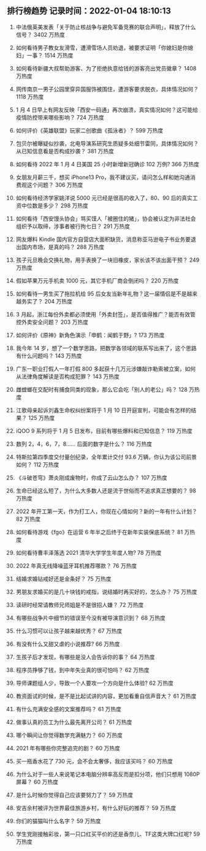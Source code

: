 
## 排行榜趋势 记录时间：2022-01-04 18:10:13
  
  1. 中法俄英美发表「关于防止核战争与避免军备竞赛的联合声明」，释放了什么信号？ 3402 万热度
    
  2. 如何看待男子教女友滑雪，遭滑雪场人员劝退，被要求证明「你媳妇是你媳妇」一事？ 1514 万热度
    
  3. 如何看待新疆大叔帮助游客、为了拒绝执意给钱的游客亮出党员徽章？ 1408 万热度
    
  4. 网传南京一男子公园里穿异国服饰被围住，遭游客要求脱衣，具体情况如何？ 1118 万热度
    
  5. 1 月 4 日早上有网友反映「西安一码通」再次崩溃，真实情况如何？这可能给疫情防控带来哪些影响？ 724 万热度
    
  6. 如何评价《英雄联盟》玩家二创歌曲《孤泳者》？ 599 万热度
    
  7. 包贝尔被曝疑似抄袭，北电导演系研究生质疑多处细节雷同，具体情况如何？从已知信息看是否构成抄袭？ 381 万热度
    
  8. 如何看待 2022 年 1 月 4 日美国 25 小时新增新冠确诊 102 万例? 366 万热度
    
  9. 女朋友月薪三千，想买 iPhone13 Pro，我不建议买，请问怎么样和她沟通消费观这个问题？ 306 万热度
    
  10. 如何看待经济学家姚洋说 5000 元已经是很高的收入了，80、90 后的真实工资中位数是多少？ 298 万热度
    
  11. 如何看待「西安馒头协会」骂买馍人「被圈住的猪」，协会被认定为非法社会组织予以取缔，涉事者被行拘七日？ 291 万热度
    
  12. 网友爆料 Kindle 国内官方自营店大面积缺货，消息称亚马逊电子书业务要退出国内市场，是真的吗？ 288 万热度
    
  13. 孩子元旦晚会交换礼物，用手表换了一块旧橡皮，家长该不该出面干预？ 249 万热度
    
  14. 假如苹果万元手机卖 1000 元，其它手机厂商会倒闭吗？ 220 万热度
    
  15. 如何看待一男生买了拖拉机给 95 后女友当新年礼物？这一届情侣是不是越来越务实了？ 204 万热度
    
  16. 3 月起，浙江每份外卖都必须使用「外卖封签」，是否值得推广？能否有效管控外卖安全问题？ 203 万热度
    
  17. 如何评价《原神》新角色演示「申鹤：闻鹤于野」? 173 万热度
    
  18. 我今年 14 岁，想了一个数学思路，把数学各领域的联系写出来了，这个思路有什么问题吗？ 143 万热度
    
  19. 广东一职业打假人一年打假 800 多起获十几万元涉嫌敲诈勒索被立案，如何从法律角度解读是否构成犯罪？ 143 万热度
    
  20. 雌螳螂在交配时有捕食同类的现象，那么它会吃「别人的老公」吗？ 128 万热度
    
  21. 江歌母亲起诉刘鑫生命权纠纷案将于 1 月 10 日开庭宣判，可能会有怎样的结果？ 125 万热度
    
  22. iQOO 9 系列将于 1 月 5 日发布，目前有哪些爆料和已知信息？ 119 万热度
    
  23. 数列 2，4，6，7，8…… 后面的数字是什么？ 116 万热度
    
  24. 特斯拉第四季度交付量创纪录，全年累计交付 93.6 万辆，你认为该公司前景如何？ 112 万热度
    
  25. 《斗破苍穹》萧炎刚成废物时，你成了云山怎么办？ 107 万热度
    
  26. 生命已经这么短了，为什么大多数人还是流于世俗而不追求真正想要的？ 98 万热度
    
  27. 2022 年开工第一天，作为打工人，你现在心情如何？新的一年有什么计划？ 82 万热度
    
  28. 如何看待游戏《fgo》在运营 6 年半之后终于在新年实装保底系统？ 81 万热度
    
  29. 如何看待曹丰泽落选 2021 清华大学学生年度人物? 78 万热度
    
  30. 2022 年真无线降噪蓝牙耳机推荐哪款？ 76 万热度
    
  31. 结婚求婚钻戒好还是金条好？ 75 万热度
    
  32. 男朋友求婚买的是几十块钱的戒指，说结婚时再买好的，怎么办？ 75 万热度
    
  33. 读研时经常请教师兄师姐是不是很招人嫌？ 72 万热度
    
  34. 有哪些战争片中细节的错误至今没有被导演意识到？ 68 万热度
    
  35. 什么习惯可以让孩子越来越优秀？ 67 万热度
    
  36. 有没有什么又甜又虐的小说推荐? 66 万热度
    
  37. 生孩子后才发现，有哪些是没人会告诉你的事？ 64 万热度
    
  38. 程序员挣够了钱，到中年失业真的很可怕吗？ 62 万热度
    
  39. 导师课题组人少，导致一个人要攻一个方向是什么体验? 62 万热度
    
  40. 教资面试的时候，是不是比起试讲的内容，更加看重自信声音大？ 61 万热度
    
  41. 有什么充满安全感的文案推荐吗？ 61 万热度
    
  42. 做事认真的员工为什么最先离开公司？ 61 万热度
    
  43. 哪个瞬间让你觉得数学充满魅力？ 60 万热度
    
  44. 2021 年有哪些你完整追完的剧？ 60 万热度
    
  45. 买一瓶香水花了 730 元，会不会太奢侈，我应该买吗？ 60 万热度
    
  46. 为什么对于一些人来说笔记本电脑分辨率高反而是扣分项，他们只想用 1080P 屏幕？ 60 万热度
    
  47. 是什么时候你觉得自己应该要努力了？ 59 万热度
    
  48. 安吉余村被评为世界最佳旅游乡村，有什么好玩的推荐？ 59 万热度
    
  49. 你们的猫猫叫什么名字？ 59 万热度
    
  50. 学生党刚接触彩妆，第一只口红买平价的还是香奈儿、TF这类大牌口红呢? 59 万热度
    